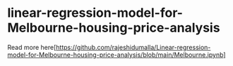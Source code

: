 # linear-regression-model-for-Melbourne-housing-price-analysis

Read more here[https://github.com/rajeshidumalla/Linear-regression-model-for-Melbourne-housing-price-analysis/blob/main/Melbourne.ipynb]
